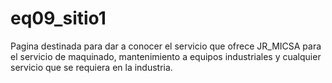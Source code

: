 # eq09_sitio1
Pagina destinada para dar a conocer el servicio que ofrece JR_MICSA para el servicio de maquinado, mantenimiento a equipos industriales y cualquier servicio que se requiera en la industria. 
